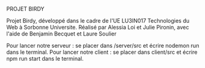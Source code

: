 PROJET BIRDY

Projet Birdy, développé dans le cadre de l'UE LU3IN017 Technologies du Web à Sorbonne Universite. 
Réalisé par Alessia Loi et Julie Pironin, avec l'aide de Benjamin Becquet et Laure Soulier 

Pour lancer notre serveur : se placer dans /server/src et écrire nodemon run dans le terminal.
Pour lancer notre client : se placer dans client/src et écrire npm run start dans le terminal.
